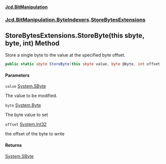 #### [Jcd.BitManipulation](index.md 'index')
### [Jcd.BitManipulation.ByteIndexers](Jcd.BitManipulation.ByteIndexers.md 'Jcd.BitManipulation.ByteIndexers').[StoreBytesExtensions](Jcd.BitManipulation.ByteIndexers.StoreBytesExtensions.md 'Jcd.BitManipulation.ByteIndexers.StoreBytesExtensions')

## StoreBytesExtensions.StoreByte(this sbyte, byte, int) Method

Store a single byte to the value at the specified byte offset.

```csharp
public static sbyte StoreByte(this sbyte value, byte @byte, int offset);
```
#### Parameters

<a name='Jcd.BitManipulation.ByteIndexers.StoreBytesExtensions.StoreByte(thissbyte,byte,int).value'></a>

`value` [System.SByte](https://docs.microsoft.com/en-us/dotnet/api/System.SByte 'System.SByte')

The value to be modified.

<a name='Jcd.BitManipulation.ByteIndexers.StoreBytesExtensions.StoreByte(thissbyte,byte,int).byte'></a>

`byte` [System.Byte](https://docs.microsoft.com/en-us/dotnet/api/System.Byte 'System.Byte')

The byte value to set

<a name='Jcd.BitManipulation.ByteIndexers.StoreBytesExtensions.StoreByte(thissbyte,byte,int).offset'></a>

`offset` [System.Int32](https://docs.microsoft.com/en-us/dotnet/api/System.Int32 'System.Int32')

the offset of the byte to write

#### Returns
[System.SByte](https://docs.microsoft.com/en-us/dotnet/api/System.SByte 'System.SByte')